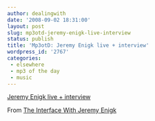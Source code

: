 ```yaml
---
author: dealingwith
date: '2008-09-02 18:31:00'
layout: post
slug: mp3otd-jeremy-enigk-live-interview
status: publish
title: 'Mp3otD: Jeremy Enigk live + interview'
wordpress_id: '2767'
categories:
 - elsewhere
 - mp3 of the day
 - music
---
```


[Jeremy Enigk live + interview][1]

From [The Interface With Jeremy Enigk][2]

   [1]: http://aolradio.podcast.aol.com/aolmusic/The_Interface_Jeremy_Enigk.mp3

   [2]: http://spinner.aol.com/artists/the-interface/jeremy-enigk (Or: AOL suxso much less now that they're primarily a content provider in the traditionalsense)

